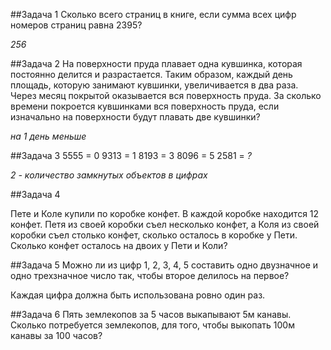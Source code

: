 ##Задача 1
Сколько всего страниц в книге, если сумма всех цифр номеров страниц равна 2395?

*256*

##Задача 2
На поверхности пруда плавает одна кувшинка, которая постоянно делится и разрастается. Таким образом, каждый день площадь, которую занимают кувшинки,
увеличивается в два раза. Через месяц покрытой оказывается вся поверхность пруда. За
сколько времени покроется кувшинками вся поверхность пруда, если изначально на поверхности будут плавать две кувшинки?

*на 1 день меньше*

##Задача 3
5555 = 0
9313 = 1
8193 = 3
8096 = 5
2581 = *?*

*2 - количество замкнутых объектов в цифрах*

##Задача 4

Пете и Коле купили по коробке конфет. В каждой коробке находится 12 конфет. Петя из
своей коробки съел несколько конфет, а Коля из своей коробки съел столько конфет,
сколько осталось в коробке у Пети. Сколько конфет осталось на двoих у Пети и Коли?

##Задача 5
Можно ли из цифр 1, 2, 3, 4, 5 составить одно двузначное и одно трехзначное число так,
чтобы второе делилось на первое?

Каждая цифра должна быть использована ровно один раз.

##Задача 6
Пять землекопов за 5 часов выкапывают 5м канавы. Сколько потребуется землекопов,
для того, чтобы выкопать 100м канавы за 100 часов?
